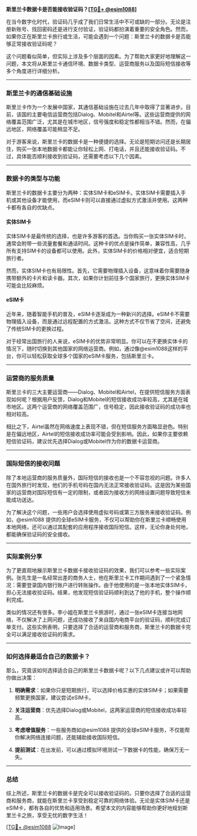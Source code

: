**斯里兰卡数据卡是否能接收验证码？[[TG💪+ @esim1088](https://t.me/s/esim1088)]**

在当今数字化时代，验证码几乎成了我们日常生活中不可或缺的一部分。无论是注册新账号、找回密码还是进行支付验证，验证码都扮演着重要的安全角色。然而，如果你正在斯里兰卡旅行或生活，可能会遇到一个问题：斯里兰卡的数据卡是否能够正常接收验证码呢？

这个问题看似简单，但实际上涉及多个层面的因素。为了帮助大家更好地理解这一问题，本文将从斯里兰卡通信环境、数据卡类型、运营商服务以及国际短信接收等多个角度进行详细分析。

---

### 斯里兰卡的通信基础设施

斯里兰卡作为一个发展中国家，其通信基础设施在过去几年中取得了显著进步。目前，该国的主要电信运营商包括Dialog、Mobitel和Airtel等。这些运营商提供的网络覆盖范围广泛，尤其是在城市地区，信号强度和稳定性都相当不错。然而，在偏远地区，网络覆盖可能稍显不足。

对于游客来说，斯里兰卡的数据卡是一种便捷的选择。无论是短期访问还是长期居住，购买一张本地数据卡都能让你轻松上网、打电话，并且还能接收验证码。不过，具体能否顺利接收到验证码，还需要考虑以下几个因素。

---

### 数据卡的类型与功能

斯里兰卡的数据卡主要分为两种：实体SIM卡和eSIM卡。实体SIM卡需要插入手机或其他设备才能使用，而eSIM卡则可以直接通过虚拟方式激活并使用。这两种卡都有各自的优缺点。

#### 实体SIM卡

实体SIM卡是最传统的选择，也是许多游客的首选。当你购买一张实体SIM卡时，通常会附带一些流量套餐和通话时间。这种卡的优点是操作简单，兼容性高，几乎所有支持SIM卡的设备都可以使用。此外，实体SIM卡的价格相对便宜，适合短期旅行者。

然而，实体SIM卡也有局限性。首先，它需要物理插入设备，这意味着你需要随身携带额外的卡片和读卡器。其次，如果你计划前往多个国家旅行，更换实体SIM卡可能会比较麻烦。

#### eSIM卡

近年来，随着智能手机的普及，eSIM卡逐渐成为一种新兴的选择。eSIM卡不需要物理插入设备，而是通过远程配置的方式激活。这种方式不仅节省了空间，还避免了传统SIM卡的更换过程。

对于经常出国旅行的人来说，eSIM卡的优势非常明显。你可以在不更换实体卡的情况下，随时切换到其他国家的网络运营商。例如，通过像@esim1088这样的平台，你可以轻松获取全球多个国家的eSIM卡服务，包括斯里兰卡。

---

### 运营商的服务质量

斯里兰卡的三大主要运营商——Dialog、Mobitel和Airtel，在提供短信服务方面表现如何呢？根据用户反馈，Dialog和Mobitel的短信接收成功率较高，尤其是在城市地区。这两个运营商的网络覆盖范围广，信号稳定，因此接收验证码的成功率也相对较高。

相比之下，Airtel虽然在网络速度上表现不错，但在短信服务方面略显逊色。特别是在偏远地区，Airtel的短信接收成功率可能会受到影响。因此，如果你主要依赖短信验证码，建议优先选择Dialog或Mobitel作为你的数据卡运营商。

---

### 国际短信的接收问题

除了本地运营商的服务质量外，国际短信的接收也是一个不容忽视的问题。许多人在国外旅行时发现，他们的手机号码在国内无法正常接收验证码。这是因为某些国家的运营商对国际短信有一定的限制，或者因为接收方的网络设置问题导致短信未能成功送达。

为了解决这个问题，一些用户会选择使用虚拟号码或第三方服务来接收验证码。例如，@esim1088 提供的全球eSIM卡服务，不仅可以帮助你在斯里兰卡顺畅使用本地网络，还可以通过其配套的应用程序接收国际短信。这样，无论你身处何地，都能确保验证码的安全接收。

---

### 实际案例分享

为了更直观地展示斯里兰卡数据卡接收验证码的效果，我们可以参考一些实际案例。张先生是一名经常出差的商务人士，他在斯里兰卡工作期间遇到了一个紧急情况：需要登录国内银行账户进行转账操作。由于他使用的是一张本地实体SIM卡，担心无法接收验证码。结果，他发现短信验证码顺利到达了他的手机，整个操作顺利完成。

类似的情况还有很多。李小姐在斯里兰卡旅游时，通过一张eSIM卡连接当地网络，不仅解决了上网问题，还成功接收了来自国内电商平台的验证码，顺利完成订单支付。这些实例表明，只要选择了合适的运营商和服务商，斯里兰卡的数据卡完全可以满足接收验证码的需求。

---

### 如何选择最适合自己的数据卡？

那么，究竟该如何选择适合自己的斯里兰卡数据卡呢？以下几点建议或许可以帮助你做出决策：

1. **明确需求**：如果你只是短期旅行，可以选择价格实惠的实体SIM卡；如果需要频繁更换国家，建议尝试eSIM卡。
   
2. **关注运营商**：优先选择Dialog或Mobitel，这两家运营商的短信接收成功率较高。
   
3. **考虑增值服务**：一些服务商如@esim1088 提供的全球eSIM卡服务，不仅能帮你解决网络连接问题，还能辅助接收国际短信。

4. **提前测试**：在出发前，可以通过模拟环境测试一下数据卡的性能，确保万无一失。

---

### 总结

综上所述，斯里兰卡的数据卡是完全可以接收验证码的。只要你选择了合适的运营商和服务商，就能在斯里兰卡享受到稳定可靠的网络体验。无论是实体SIM卡还是eSIM卡，都有各自的优势和适用场景。希望本文的内容能够帮助你更好地规划斯里兰卡之旅，享受无忧的数字生活！

[[TG💪+ @esim1088](https://t.me/s/esim1088) ![Image](https://i.postimg.cc/4NQfJmqS/Snipaste-2025-05-13-00-14-12.png)]